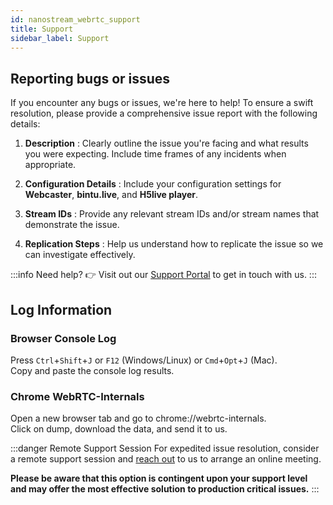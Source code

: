 ```yaml
---
id: nanostream_webrtc_support
title: Support
sidebar_label: Support
---
```


## Reporting bugs or issues 

If you encounter any bugs or issues, we're here to help! To ensure a swift resolution, please provide a comprehensive issue report with the following details:

1. **Description**
: Clearly outline the issue you're facing and what results you were expecting. Include time frames of any incidents when appropriate.

2. **Configuration Details**
: Include your configuration settings for __Webcaster__, __bintu.live__, and __H5live player__.

3. **Stream IDs**
: Provide any relevant stream IDs and/or stream names that demonstrate the issue.

4. **Replication Steps**
: Help us understand how to replicate the issue so we can investigate effectively.

:::info Need help?
👉 Visit out our [Support Portal](https://www.nanocosmos.de/v6/support) to get in touch with us.
:::

## Log Information

### Browser Console Log

Press `Ctrl`+`Shift`+`J` or `F12` (Windows/Linux) or `Cmd`+`Opt`+`J` (Mac). \
Copy and paste the console log results.

### Chrome WebRTC-Internals

Open a new browser tab and go to chrome://webrtc-internals. \
Click on dump, download the data, and send it to us.

:::danger Remote Support Session
For expedited issue resolution, consider a remote support session and 
[reach out](mailto:support@nanocosmos.de) to us to arrange an online meeting.

**Please be aware that this option is contingent upon your support level and may offer the most effective solution to production critical issues.**
:::

